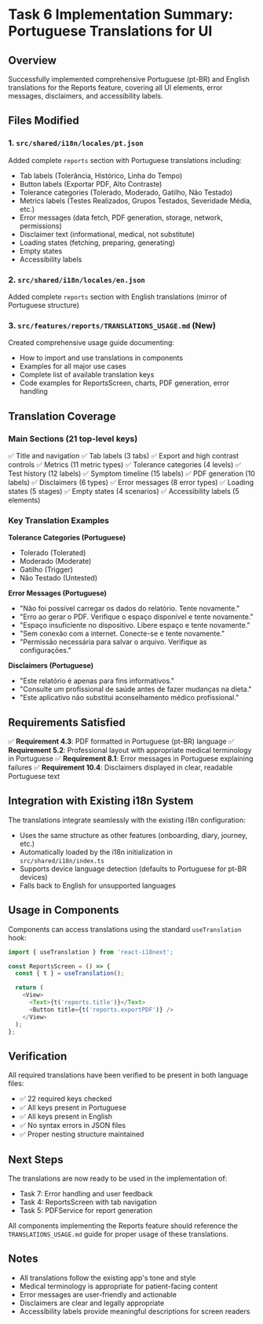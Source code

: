 # Task 6 Implementation Summary: Portuguese Translations for UI

## Overview

Successfully implemented comprehensive Portuguese (pt-BR) and English translations for the Reports feature, covering all UI elements, error messages, disclaimers, and accessibility labels.

## Files Modified

### 1. `src/shared/i18n/locales/pt.json`

Added complete `reports` section with Portuguese translations including:

- Tab labels (Tolerância, Histórico, Linha do Tempo)
- Button labels (Exportar PDF, Alto Contraste)
- Tolerance categories (Tolerado, Moderado, Gatilho, Não Testado)
- Metrics labels (Testes Realizados, Grupos Testados, Severidade Média, etc.)
- Error messages (data fetch, PDF generation, storage, network, permissions)
- Disclaimer text (informational, medical, not substitute)
- Loading states (fetching, preparing, generating)
- Empty states
- Accessibility labels

### 2. `src/shared/i18n/locales/en.json`

Added complete `reports` section with English translations (mirror of Portuguese structure)

### 3. `src/features/reports/TRANSLATIONS_USAGE.md` (New)

Created comprehensive usage guide documenting:

- How to import and use translations in components
- Examples for all major use cases
- Complete list of available translation keys
- Code examples for ReportsScreen, charts, PDF generation, error handling

## Translation Coverage

### Main Sections (21 top-level keys)

✅ Title and navigation
✅ Tab labels (3 tabs)
✅ Export and high contrast controls
✅ Metrics (11 metric types)
✅ Tolerance categories (4 levels)
✅ Test history (12 labels)
✅ Symptom timeline (15 labels)
✅ PDF generation (10 labels)
✅ Disclaimers (6 types)
✅ Error messages (8 error types)
✅ Loading states (5 stages)
✅ Empty states (4 scenarios)
✅ Accessibility labels (5 elements)

### Key Translation Examples

**Tolerance Categories (Portuguese)**

- Tolerado (Tolerated)
- Moderado (Moderate)
- Gatilho (Trigger)
- Não Testado (Untested)

**Error Messages (Portuguese)**

- "Não foi possível carregar os dados do relatório. Tente novamente."
- "Erro ao gerar o PDF. Verifique o espaço disponível e tente novamente."
- "Espaço insuficiente no dispositivo. Libere espaço e tente novamente."
- "Sem conexão com a internet. Conecte-se e tente novamente."
- "Permissão necessária para salvar o arquivo. Verifique as configurações."

**Disclaimers (Portuguese)**

- "Este relatório é apenas para fins informativos."
- "Consulte um profissional de saúde antes de fazer mudanças na dieta."
- "Este aplicativo não substitui aconselhamento médico profissional."

## Requirements Satisfied

✅ **Requirement 4.3**: PDF formatted in Portuguese (pt-BR) language
✅ **Requirement 5.2**: Professional layout with appropriate medical terminology in Portuguese
✅ **Requirement 8.1**: Error messages in Portuguese explaining failures
✅ **Requirement 10.4**: Disclaimers displayed in clear, readable Portuguese text

## Integration with Existing i18n System

The translations integrate seamlessly with the existing i18n configuration:

- Uses the same structure as other features (onboarding, diary, journey, etc.)
- Automatically loaded by the i18n initialization in `src/shared/i18n/index.ts`
- Supports device language detection (defaults to Portuguese for pt-BR devices)
- Falls back to English for unsupported languages

## Usage in Components

Components can access translations using the standard `useTranslation` hook:

```typescript
import { useTranslation } from 'react-i18next';

const ReportsScreen = () => {
  const { t } = useTranslation();

  return (
    <View>
      <Text>{t('reports.title')}</Text>
      <Button title={t('reports.exportPDF')} />
    </View>
  );
};
```

## Verification

All required translations have been verified to be present in both language files:

- ✅ 22 required keys checked
- ✅ All keys present in Portuguese
- ✅ All keys present in English
- ✅ No syntax errors in JSON files
- ✅ Proper nesting structure maintained

## Next Steps

The translations are now ready to be used in the implementation of:

- Task 7: Error handling and user feedback
- Task 4: ReportsScreen with tab navigation
- Task 5: PDFService for report generation

All components implementing the Reports feature should reference the `TRANSLATIONS_USAGE.md` guide for proper usage of these translations.

## Notes

- All translations follow the existing app's tone and style
- Medical terminology is appropriate for patient-facing content
- Error messages are user-friendly and actionable
- Disclaimers are clear and legally appropriate
- Accessibility labels provide meaningful descriptions for screen readers
